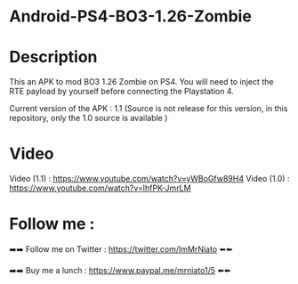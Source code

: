 # Android-PS4-BO3-1.26-Zombie

# Description 

This an APK to mod BO3 1.26 Zombie on PS4. You will need to inject the RTE payload by yourself before connecting the Playstation 4.

Current version of the APK : 1.1 (Source is not release for this version, in this repository, only the 1.0 source is available )


# Video 
Video (1.1) : https://www.youtube.com/watch?v=yWBoGfw89H4
Video (1.0) : https://www.youtube.com/watch?v=IhfPK-JmrLM

# Follow me :


➡️➡️ Follow me on Twitter : https://twitter.com/ImMrNiato ⬅️⬅️

➡️➡️ Buy me a lunch : https://www.paypal.me/mrniato1/5 ⬅️⬅️

